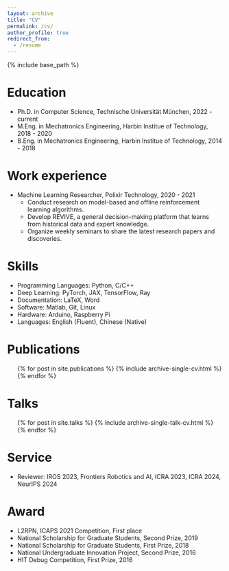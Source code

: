 ```yaml
---
layout: archive
title: "CV"
permalink: /cv/
author_profile: true
redirect_from:
  - /resume
---
```


{% include base_path %}

Education
======
* Ph.D. in Computer Science, Technische Universität München, 2022 - current
* M.Eng. in Mechatronics Engineering, Harbin Institue of Technology, 2018 - 2020
* B.Eng. in Mechatronics Engineering, Harbin Institue of Technology, 2014 - 2018

Work experience
======
* Machine Learning Researcher, Polixir Technology, 2020 - 2021
  * Conduct research on model-based and offline reinforcement learning algorithms.
  * Develop REVIVE, a general decision-making platform that learns from historical data and expert knowledge.
  * Organize weekly seminars to share the latest research papers and discoveries.
  
Skills
======
* Programming Languages: Python, C/C++
* Deep Learning: PyTorch, JAX, TensorFlow, Ray
* Documentation: LaTeX, Word
* Software: Matlab, Git, Linux
* Hardware: Arduino, Raspberry Pi
* Languages: English (Fluent), Chinese (Native) 

Publications
======
  <ul>{% for post in site.publications %}
    {% include archive-single-cv.html %}
  {% endfor %}</ul>
  
Talks
======
  <ul>{% for post in site.talks %}
    {% include archive-single-talk-cv.html %}
  {% endfor %}</ul>
  
<!-- Teaching
======
  <ul>{% for post in site.teaching %}
    {% include archive-single-cv.html %}
  {% endfor %}</ul> -->

Service
======
* Reviewer: IROS 2023, Frontiers Robotics and AI, ICRA 2023, ICRA 2024, NeurIPS 2024

Award
======
* L2RPN, ICAPS 2021 Competition, First place
* National Scholarship for Graduate Students, Second Prize, 2019
* National Scholarship for Graduate Students, First Prize, 2018
* National Undergraduate Innovation Project, Second Prize, 2016
* HIT Debug Competition, First Prize, 2016
